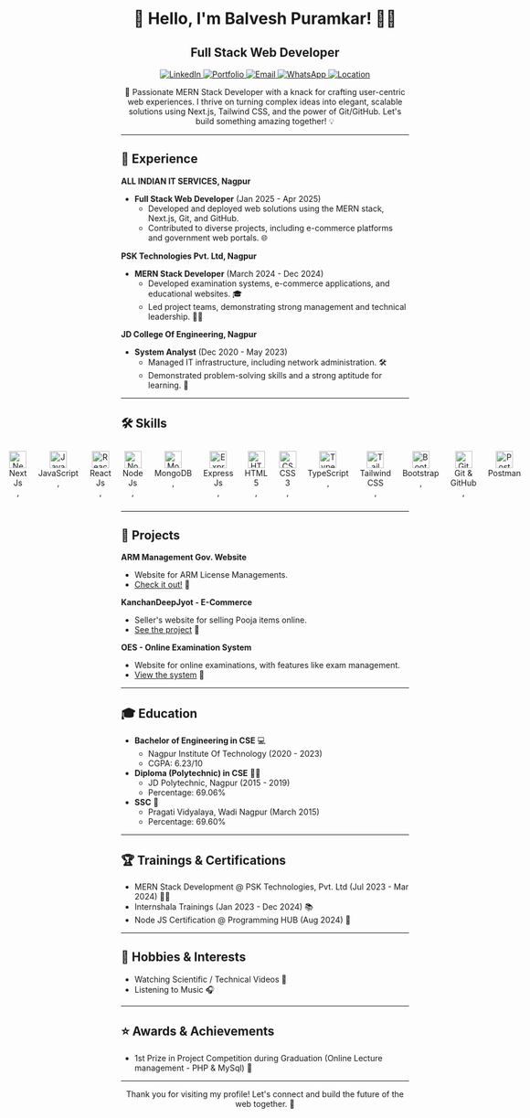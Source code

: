 <div align="center">
    <h1>👋 Hello, I'm Balvesh Puramkar! 👨‍💻</h1>
    <h2>Full Stack Web Developer</h2>
    <p>
        <a href="https://linkedin.com/in/balvesh" target="_blank">
            <img src="https://img.shields.io/badge/LinkedIn-0077B5?style=for-the-badge&logo=linkedin&logoColor=white" alt="LinkedIn">
        </a>
        <a href="https://balvesh.web.app" target="_blank">
            <img src="https://img.shields.io/badge/Portfolio-000000?style=for-the-badge&logo=globe&logoColor=white" alt="Portfolio">
        </a>
        <a href="mailto:developer.balvesh@gmail.com">
            <img src="https://img.shields.io/badge/Email-D14836?style=for-the-badge&logo=gmail&logoColor=white" alt="Email">
        </a>
        <a href="https://wa.me/918208940419" target="_blank">
            <img src="https://img.shields.io/badge/Phone-%2B91%2082089%2040419-green?style=for-the-badge&logo=whatsapp&logoColor=white" alt="WhatsApp">
        </a>
        <a href="https://www.google.com/maps/place/Nagpur,+Maharashtra/@21.1458,79.0882,11z" target="_blank">
            <img src="https://img.shields.io/badge/Location-Nagpur,%20Maharashtra-blue?style=for-the-badge&logo=location&logoColor=white" alt="Location">
        </a>
    </p>
</div>

<p align="center">
    🚀 Passionate MERN Stack Developer with a knack for crafting user-centric web experiences. I thrive on turning complex ideas into elegant, scalable solutions using Next.js, Tailwind CSS, and the power of Git/GitHub. Let's build something amazing together! 💡
</p>

---

## 💼 Experience

**ALL INDIAN IT SERVICES, Nagpur**
* **Full Stack Web Developer** (Jan 2025 - Apr 2025)
    * Developed and deployed web solutions using the MERN stack, Next.js, Git, and GitHub.
    * Contributed to diverse projects, including e-commerce platforms and government web portals. 🌐

**PSK Technologies Pvt. Ltd, Nagpur**
* **MERN Stack Developer** (March 2024 - Dec 2024)
    * Developed examination systems, e-commerce applications, and educational websites. 🎓
    * Led project teams, demonstrating strong management and technical leadership. 👨‍💼

**JD College Of Engineering, Nagpur**
* **System Analyst** (Dec 2020 - May 2023)
    * Managed IT infrastructure, including network administration. 🛠️
    * Demonstrated problem-solving skills and a strong aptitude for learning. 🧠

---

## 🛠️ Skills

<p align="center" style="display: flex; flex-wrap: nowrap; justify-content: center;">
    <span style="display: flex; flex-direction: column; align-items: center; margin: 10px; text-align: center;">
        <img title="Next Js" src="https://img.icons8.com/fluent-systems-filled/200/FFFFFF/nextjs.png" alt="Next Js" width="30" height="30"/>
        <span>Next Js</span>,
    </span>
    <span style="display: flex; flex-direction: column; align-items: center; margin: 10px; text-align: center;">
        <img title="JavaScript" src="https://upload.wikimedia.org/wikipedia/commons/9/99/Unofficial_JavaScript_logo_2.svg" alt="JavaScript" width="30" height="30"/>
        <span>JavaScript</span>,
    </span>
    <span style="display: flex; flex-direction: column; align-items: center; margin: 10px; text-align: center;">
        <img title="React Js" src="https://upload.wikimedia.org/wikipedia/commons/a/a7/React-icon.svg" alt="React" width="30" height="30"/>
        <span>React Js</span>,
    </span>
    <span style="display: flex; flex-direction: column; align-items: center; margin: 10px; text-align: center;">
        <img title="Node Js" src="https://cdn.iconscout.com/icon/free/png-256/free-nodejs-logo-icon-download-in-svg-png-gif-file-formats--brand-development-tools-pack-logos-icons-226034.png" alt="Node.js" width="30" height="30"/>
        <span>Node Js</span>,
    </span>
    <span style="display: flex; flex-direction: column; align-items: center; margin: 10px; text-align: center;">
        <img title="MongoDB" src="https://cdn.iconscout.com/icon/free/png-512/free-mongodb-logo-icon-download-in-svg-png-gif-file-formats--wordmark-programming-langugae-freebies-pack-logos-icons-1175138.png" alt="MongoDB" width="30" height="30"/>
        <span>MongoDB</span>,
    </span>
    <span style="display: flex; flex-direction: column; align-items: center; margin: 10px; text-align: center;">
        <img title="Express Js" src="https://www.peanutsquare.com/wp-content/uploads/2024/04/Express.png" alt="Express.js" width="30" height="30"/>
        <span>Express Js</span>,
    </span>
    <span style="display: flex; flex-direction: column; align-items: center; margin: 10px; text-align: center;">
        <img title="HTML 5" src="https://upload.wikimedia.org/wikipedia/commons/6/61/HTML5_logo_and_wordmark.svg" alt="HTML5" width="30" height="30"/>
        <span>HTML 5</span>,
    </span>
    <span style="display: flex; flex-direction: column; align-items: center; margin: 10px; text-align: center;">
        <img title="CSS 3" src="https://upload.wikimedia.org/wikipedia/commons/d/d5/CSS3_logo_and_wordmark.svg" alt="CSS3" width="30" height="30"/>
        <span>CSS 3</span>,
    </span>
    <span style="display: flex; flex-direction: column; align-items: center; margin: 10px; text-align: center;">
        <img title="TypeScript" src="https://upload.wikimedia.org/wikipedia/commons/4/4c/Typescript_logo_2020.svg" alt="TypeScript" width="30" height="30"/>
        <span>TypeScript</span>,
    </span>
    <span style="display: flex; flex-direction: column; align-items: center; margin: 10px; text-align: center;">
        <img title="Tailwind CSS" src="https://encrypted-tbn0.gstatic.com/images?q=tbn:ANd9GcTSDKn3vA2YUbXzN0ZC3gALWJ08gJN-Drl15w&s" alt="Tailwind CSS" width="30" height="30"/>
        <span>Tailwind CSS</span>,
    </span>
    <span style="display: flex; flex-direction: column; align-items: center; margin: 10px; text-align: center;">
        <img title="Bootstrap" src="https://getbootstrap.com/docs/5.3/assets/brand/bootstrap-logo-white.svg" alt="Bootstrap" width="30" height="30"/>
        <span>Bootstrap</span>,
    </span>
    <span style="display: flex; flex-direction: column; align-items: center; margin: 10px; text-align: center;">
        <img title="Git & GitHub" src="https://git-scm.com/images/logos/downloads/Git-Icon-1788C.svg" alt="Git" width="30" height="30"/>
        <span>Git & GitHub</span>,
    </span>
    <span style="display: flex; flex-direction: column; align-items: center; margin: 10px; text-align: center;">
        <img title="Postman" src="https://www.vectorlogo.zone/logos/getpostman/getpostman-icon.svg" alt="Postman" width="30" height="30"/>
        <span>Postman</span>
    </span>
</p>

---

## 🚀 Projects

**ARM Management Gov. Website**
* Website for ARM License Managements.
* [Check it out!](https://armslicensechanda.in) 🔗

**KanchanDeepJyot - E-Commerce**
* Seller's website for selling Pooja items online.
* [See the project](https://kanchandeep.allindianitservices.com) 🛒

**OES - Online Examination System**
* Website for online examinations, with features like exam management.
* [View the system](https://oesbalvesh.onrender.com) 📝

---

## 🎓 Education

* **Bachelor of Engineering in CSE** 💻
    * Nagpur Institute Of Technology (2020 - 2023)
    * CGPA: 6.23/10
* **Diploma (Polytechnic) in CSE** 👨‍🎓
    * JD Polytechnic, Nagpur (2015 - 2019)
    * Percentage: 69.06%
* **SSC** 🏫
    * Pragati Vidyalaya, Wadi Nagpur (March 2015)
    * Percentage: 69.60%

---

## 🏆 Trainings & Certifications

* MERN Stack Development @ PSK Technologies, Pvt. Ltd (Jul 2023 - Mar 2024) 👨‍💻
* Internshala Trainings (Jan 2023 - Dec 2024) 📚
* Node JS Certification @ Programming HUB (Aug 2024) 📜

---

## 🎉 Hobbies & Interests

* Watching Scientific / Technical Videos 🔭
* Listening to Music 🎧

---

## ⭐ Awards & Achievements

* 1st Prize in Project Competition during Graduation (Online Lecture management - PHP & MySql) 🥇

---

<p align="center">
    Thank you for visiting my profile! Let's connect and build the future of the web together. 🚀
</p>
